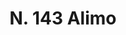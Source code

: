 ---
title: "N. 143 Alimo"
permalink: "/edition/plant143/"
plant-name: "N. 143"
plant-number: "143"
plant-xml: "/assets/xml/plant143.xml"
plant-img1: "/assets/img/plant143_verso.jpg"
plant-img2: "/assets/img/plant143.jpg"
plant-title: "N. 143 Alimo"
plant-wfo-link: "http://www.worldfloraonline.org/taxon/wfo-0000556480"
plant-kew-link: ""
plant-taxon-content: "Atriplex portulacoides L."
layout: single-xml
---